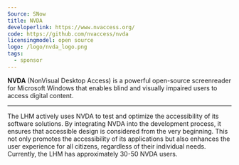 ```yaml
---
Source: SNow
title: NVDA
developerlink: https://www.nvaccess.org/
code: https://github.com/nvaccess/nvda 
licensingmodel: open source
logo: /logo/nvda_logo.png
tags:
  - sponsor
---
```


**NVDA** (NonVisual Desktop Access) is a powerful open-source screenreader for Microsoft Windows that enables blind and visually impaired users to access digital content.

---

The LHM actively uses NVDA to test and optimize the accessibility of its software solutions. By integrating NVDA into the development process, it ensures that accessible design is considered from the very beginning. This not only promotes the accessibility of its applications but also enhances the user experience for all citizens, regardless of their individual needs. Currently, the LHM has approximately 30-50 NVDA users.